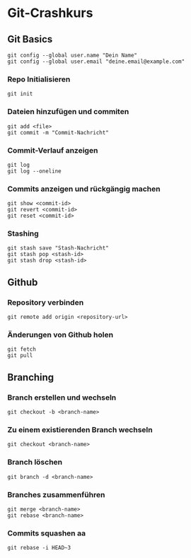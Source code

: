 # Git-Crashkurs

## Git Basics

    git config --global user.name "Dein Name"
    git config --global user.email "deine.email@example.com"

### Repo Initialisieren

    git init

### Dateien hinzufügen und commiten

    git add <file>
    git commit -m "Commit-Nachricht"

### Commit-Verlauf anzeigen

    git log
    git log --oneline

### Commits anzeigen und rückgängig machen

    git show <commit-id>
    git revert <commit-id>
    git reset <commit-id>

### Stashing

    git stash save "Stash-Nachricht"
    git stash pop <stash-id>
    git stash drop <stash-id>

## Github

### Repository verbinden

    git remote add origin <repository-url>

### Änderungen von Github holen

    git fetch
    git pull

## Branching

### Branch erstellen und wechseln

    git checkout -b <branch-name>

### Zu einem existierenden Branch wechseln

    git checkout <branch-name>

### Branch löschen

    git branch -d <branch-name>

### Branches zusammenführen

    git merge <branch-name>
    git rebase <branch-name>

### Commits squashen aa

    git rebase -i HEAD~3
